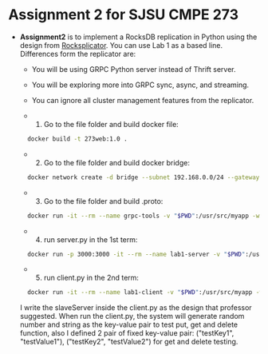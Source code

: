 # Assignment 2 for SJSU CMPE 273

* **Assignment2** is to implement a RocksDB replication in Python using the design from
[Rocksplicator](https://medium.com/@Pinterest_Engineering/open-sourcing-rocksplicator-a-real-time-rocksdb-data-replicator-558cd3847a9d). You can use Lab 1 as a based line. Differences form the replicator are:
  * You will be using GRPC Python server instead of Thrift server.
  * You will be exploring more into GRPC sync, async, and streaming.
  * You can ignore all cluster management features from the replicator.

  * 1. Go to the file folder and build docker file:
  ```sh
    docker build -t 273web:1.0 .
  ```
  * 2. Go to the file folder and build docker bridge:
  ```sh
    docker network create -d bridge --subnet 192.168.0.0/24 --gateway 192.168.0.1 dockernet
  ```
  * 3. Go to the file folder and build .proto:
  ```sh
    docker run -it --rm --name grpc-tools -v "$PWD":/usr/src/myapp -w /usr/src/myapp 273web:1.0 python3.6 -m grpc.tools.protoc -I. --python_out=. --grpc_python_out=. datastore.proto
  ```
  * 4. run server.py in the 1st term:
  ```sh
    docker run -p 3000:3000 -it --rm --name lab1-server -v "$PWD":/usr/src/myapp -w /usr/src/myapp 273web:1.0 python3.6 server.py
  ```
  * 5. run client.py in the 2nd term:
  ```sh
    docker run -it --rm --name lab1-client -v "$PWD":/usr/src/myapp -w /usr/src/myapp 273web:1.0 python3.6 client.py 192.168.0.1
  ```
  I write the slaveServer inside the client.py as the design that professor suggested. When run the client.py, the system will generate random number and string as the key-value pair to test put, get and delete function, also I defined 2 pair of fixed key-value pair: ("testKey1", "testValue1"), ("testKey2", "testValue2") for get and delete testing.
